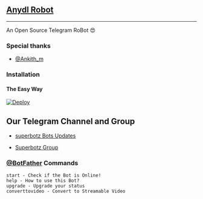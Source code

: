 ## [Anydl Robot](https://telegram.dog/Anydl)
---

An Open Source Telegram RoBot  😍

### Special thanks

* [@Ankith_m](https://telegram.dog/Ankith_m)

### Installation

#### The Easy Way

[![Deploy](https://www.herokucdn.com/deploy/button.svg)](https://heroku.com/deploy)

## Our Telegram Channel and Group

* [superbotz Bots Updates](https://telegram.dog/super_botz)

* [Superbotz Group](https://telegram.dog/super_botz_support)


### [@BotFather](https://telegram.dog/BotFather) Commands

```
start - Check if the Bot is Online!
help - How to use this Bot?
upgrade - Upgrade your status
converttovideo - Convert to Streamable Video
```

